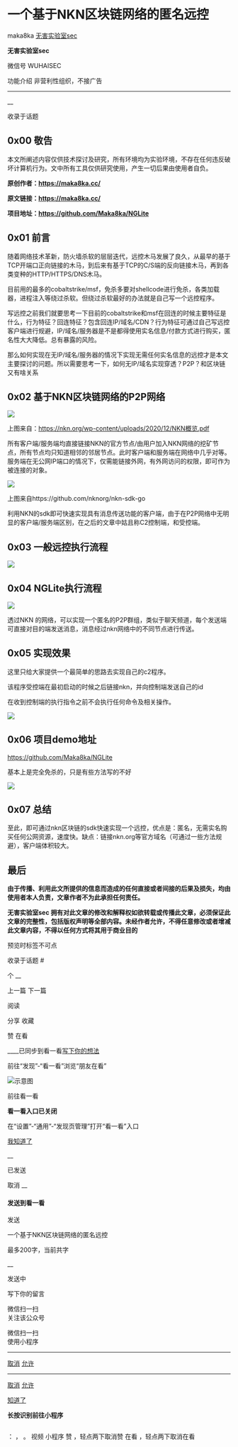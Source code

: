 #  一个基于NKN区块链网络的匿名远控

maka8ka  [ 无害实验室sec ](javascript:void\(0\);)

**无害实验室sec** ![]()

微信号 WUHAISEC

功能介绍 非营利性组织，不接广告

____

__

收录于话题

## 0x00 敬告

本文所阐述内容仅供技术探讨及研究，所有环境均为实验环境，不存在任何违反破坏计算机行为。文中所有工具仅供研究使用，产生一切后果由使用者自负。

 **原创作者：https://maka8ka.cc/**

 **原文链接：https://maka8ka.cc/**

 **项目地址：https://github.com/Maka8ka/NGLite**

## 0x01 前言

随着网络技术革新，防火墙杀软的层层迭代，远控木马发展了良久，从最早的基于TCP开端口正向链接的木马，到后来有基于TCP的C/S端的反向链接木马，再到各类变种的HTTP/HTTPS/DNS木马。

目前用的最多的cobaltstrike/msf，免杀多要对shellcode进行免杀，各类加载器，进程注入等绕过杀软。但绕过杀软最好的办法就是自己写一个远控程序。

写远控之前我们就要思考一下目前的cobaltstrike和msf在回连的时候主要特征是什么，行为特征？回连特征？包含回连IP/域名/CDN？行为特征可通过自己写远控客户端进行规避，IP/域名/服务器是不是都得使用实名信息/付款方式进行购买，匿名性大大降低。总有暴露的风险。

那么如何实现在无IP/域名/服务器的情况下实现无需任何实名信息的远控才是本文主要探讨的问题。所以需要思考一下，如何无IP/域名实现穿透？P2P？和区块链又有啥关系

## 0x02 基于NKN区块链网络的P2P网络

![](https://raw.githubusercontent.com/tuchuang9/tc1/refs/heads/main/public/20210827083840.png)

上图来自：https://nkn.org/wp-content/uploads/2020/12/NKN概览.pdf

所有客户端/服务端均直接链接NKN的官方节点/由用户加入NKN网络的挖矿节点，所有节点均只知道相邻的邻居节点。此时客户端和服务端在网络中几乎对等。服务端在无公网IP端口的情况下，仅需能链接外网，有外网访问的权限，即可作为被连接的对象。

![](https://raw.githubusercontent.com/tuchuang9/tc1/refs/heads/main/public/20210827083855.png)

上图来自https://github.com/nknorg/nkn-sdk-go

利用NKN的sdk即可快速实现具有消息传送功能的客户端，由于在P2P网络中无明显的客户端/服务端区别，在之后的文章中姑且称C2控制端，和受控端。

## 0x03 一般远控执行流程

![](https://raw.githubusercontent.com/tuchuang9/tc1/refs/heads/main/public/20210827083857.png)

## 0x04 NGLite执行流程

![](https://raw.githubusercontent.com/tuchuang9/tc1/refs/heads/main/public/20210827083858.png)

透过NKN 的网络，可以实现一个匿名的P2P群组，类似于聊天频道，每个发送端可直接对目的端发送消息，消息经过nkn网络中的不同节点进行传送。

## 0x05 实现效果

这里只给大家提供一个最简单的思路去实现自己的c2程序。

该程序受控端在最初启动的时候之后链接nkn，并向控制端发送自己的id

在收到控制端的执行指令之前不会执行任何命令及相关操作。

![](https://raw.githubusercontent.com/tuchuang9/tc1/refs/heads/main/public/20210827083859.png)

## 0x06 项目demo地址

https://github.com/Maka8ka/NGLite

基本上是完全免杀的，只是有些方法写的不好

![](https://raw.githubusercontent.com/tuchuang9/tc1/refs/heads/main/public/20210827083900.png)

## 0x07 总结

至此，即可通过nkn区块链的sdk快速实现一个远控，优点是：匿名，无需实名购买任何公网资源，速度快。缺点：链接nkn.org等官方域名（可通过一些方法规避），客户端体积较大。

## 最后  

 **由于传播、利用此文所提供的信息而造成的任何直接或者间接的后果及损失，均由使用者本人负责，文章作者不为此承担任何责任。**

  

 **无害实验室sec
拥有对此文章的修改和解释权如欲转载或传播此文章，必须保证此文章的完整性，包括版权声明等全部内容。未经作者允许，不得任意修改或者增减此文章内容，不得以任何方式将其用于商业目的**

  

预览时标签不可点

收录于话题 #

个 __

上一篇 下一篇

阅读

分享 收藏

赞 在看

____已同步到看一看[写下你的想法](javascript:;)

前往“发现”-“看一看”浏览“朋友在看”

![示意图](//res.wx.qq.com/mmbizwap/zh_CN/htmledition/images/pic/appmsg/pic_like_comment55871f.png)

前往看一看

**看一看入口已关闭**

在“设置”-“通用”-“发现页管理”打开“看一看”入口

[我知道了](javascript:;)

__

已发送

取消 __

####  发送到看一看

发送

一个基于NKN区块链网络的匿名远控

最多200字，当前共字

__

发送中

写下你的留言

微信扫一扫  
关注该公众号

微信扫一扫  
使用小程序

****

[取消](javascript:void\(0\);) [允许](javascript:void\(0\);)

****

[取消](javascript:void\(0\);) [允许](javascript:void\(0\);)

[知道了](javascript:;)

**长按识别前往小程序**

![]()

： ， 。 视频 小程序 赞 ，轻点两下取消赞 在看 ，轻点两下取消在看

